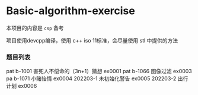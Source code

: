 # Basic-algorithm-exercise
 
本项目的内容是 `csp` 备考

项目使用devcpp编译，使用 c++ iso 11标准，会尽量使用 stl 中提供的方法

### 题目列表
pat b-1001 害死人不偿命的（3n+1）猜想 ex0001
pat b-1066 图像过滤 ex0003
pa b-1071 小赌怡情 ex0004
202203-1 未初始化警告 ex0005
202203-2 出行计划 ex0006
